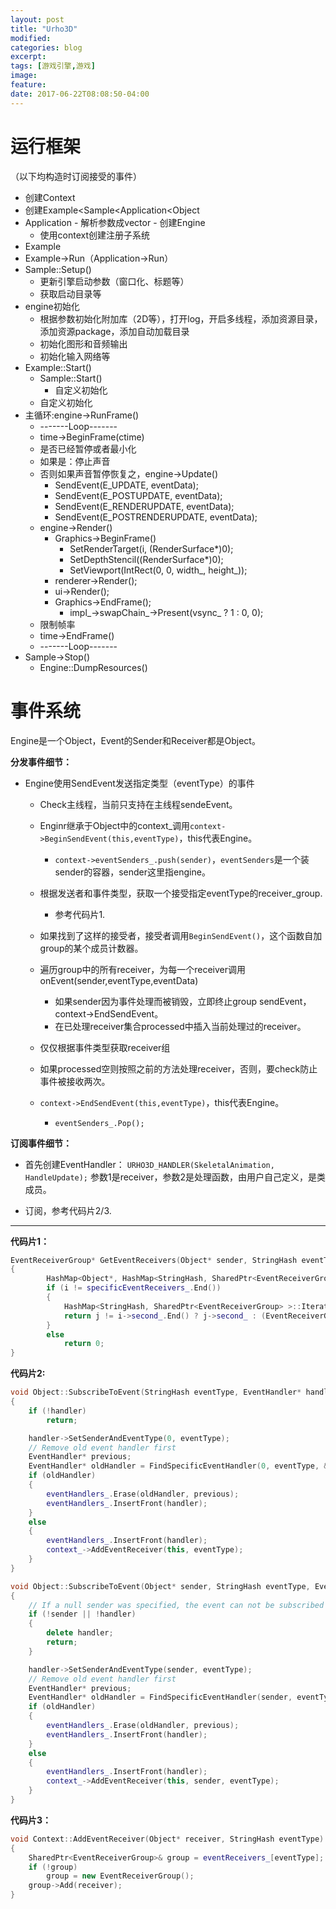 ```yaml
---
layout: post
title: "Urho3D"
modified:
categories: blog
excerpt:
tags: [游戏引擎,游戏]
image:
feature:
date: 2017-06-22T08:08:50-04:00
---
```


# 运行框架

（以下均构造时订阅接受的事件）
-  创建Context
-  创建Example<Sample<Application<Object
  -  Application
    -  解析参数成vector
    -  创建Engine
      -  使用context创建注册子系统
  -  Example
-  Example->Run（Application->Run）
  -  Sample::Setup()
      -  更新引擎启动参数（窗口化、标题等）
      -  获取启动目录等
  -  engine初始化
      -  根据参数初始化附加库（2D等），打开log，开启多线程，添加资源目录，添加资源package，添加自动加载目录
      -  初始化图形和音频输出
      -  初始化输入网络等
  -  Example::Start()
      -  Sample::Start()
          -  自定义初始化
      -  自定义初始化
  -  主循环:engine->RunFrame()
      -  -------Loop-------
      -  time->BeginFrame(ctime)
      -  是否已经暂停或者最小化
      -  如果是：停止声音
      -  否则如果声音暂停恢复之，engine->Update()
          -  SendEvent(E_UPDATE, eventData);    
          -  SendEvent(E_POSTUPDATE, eventData);
          -  SendEvent(E_RENDERUPDATE, eventData);
          -  SendEvent(E_POSTRENDERUPDATE, eventData);
      -  engine->Render()
          -  Graphics->BeginFrame()
              -  SetRenderTarget(i, (RenderSurface*)0);
              -  SetDepthStencil((RenderSurface*)0);
              -  SetViewport(IntRect(0, 0, width_, height_));
          -  renderer->Render();
          -  ui->Render();
          -  Graphics->EndFrame();
              -  impl_->swapChain_->Present(vsync_ ? 1 : 0, 0);
      -  限制帧率
      -  time->EndFrame()
      -  -------Loop-------
  -  Sample->Stop()
      -  Engine::DumpResources()
      

# 事件系统

Engine是一个Object，Event的Sender和Receiver都是Object。

**分发事件细节：**

-	Engine使用SendEvent发送指定类型（eventType）的事件

	-	Check主线程，当前只支持在主线程sendeEvent。

	-	Enginr继承于Object中的context_调用`context->BeginSendEvent(this,eventType)`，this代表Engine。
		-	`context->eventSenders_.push(sender)`，`eventSenders`是一个装sender的容器，sender这里指engine。
	-	根据发送者和事件类型，获取一个接受指定eventType的receiver_group. 
		-	参考代码片1.
	-	如果找到了这样的接受者，接受者调用`BeginSendEvent()`，这个函数自加group的某个成员计数器。
	-	遍历group中的所有receiver，为每一个receiver调用onEvent(sender,eventType,eventData)
		-	如果sender因为事件处理而被销毁，立即终止group sendEvent，context->EndSendEvent。
		-	在已处理receiver集合processed中插入当前处理过的receiver。
	-	仅仅根据事件类型获取receiver组
	-	如果processed空则按照之前的方法处理receiver，否则，要check防止事件被接收两次。
	-	`context->EndSendEvent(this,eventType)`，this代表Engine。
		-	`eventSenders_.Pop();`
	

**订阅事件细节：**

-	首先创建EventHandler：
`URHO3D_HANDLER(SkeletalAnimation, HandleUpdate);`
参数1是receiver，参数2是处理函数，由用户自己定义，是类成员。

-	订阅，参考代码片2/3.


-------



**代码片1：**
	
```cpp
EventReceiverGroup* GetEventReceivers(Object* sender, StringHash eventType)
{
        HashMap<Object*, HashMap<StringHash, SharedPtr<EventReceiverGroup> > >::Iterator i = specificEventReceivers_.Find(sender);
        if (i != specificEventReceivers_.End())
        {
            HashMap<StringHash, SharedPtr<EventReceiverGroup> >::Iterator j = i->second_.Find(eventType);
            return j != i->second_.End() ? j->second_ : (EventReceiverGroup*)0;
        }
        else
            return 0;
}
```

**代码片2:**
```cpp
void Object::SubscribeToEvent(StringHash eventType, EventHandler* handler)
{
    if (!handler)
        return;

    handler->SetSenderAndEventType(0, eventType);
    // Remove old event handler first
    EventHandler* previous;
    EventHandler* oldHandler = FindSpecificEventHandler(0, eventType, &previous);
    if (oldHandler)
    {
        eventHandlers_.Erase(oldHandler, previous);
        eventHandlers_.InsertFront(handler);
    }
    else
    {
        eventHandlers_.InsertFront(handler);
        context_->AddEventReceiver(this, eventType);
    }
}

void Object::SubscribeToEvent(Object* sender, StringHash eventType, EventHandler* handler)
{
    // If a null sender was specified, the event can not be subscribed to. Delete the handler in that case
    if (!sender || !handler)
    {
        delete handler;
        return;
    }

    handler->SetSenderAndEventType(sender, eventType);
    // Remove old event handler first
    EventHandler* previous;
    EventHandler* oldHandler = FindSpecificEventHandler(sender, eventType, &previous);
    if (oldHandler)
    {
        eventHandlers_.Erase(oldHandler, previous);
        eventHandlers_.InsertFront(handler);
    }
    else
    {
        eventHandlers_.InsertFront(handler);
        context_->AddEventReceiver(this, sender, eventType);
    }
}
```

**代码片3：**

```cpp
void Context::AddEventReceiver(Object* receiver, StringHash eventType)
{
    SharedPtr<EventReceiverGroup>& group = eventReceivers_[eventType];
    if (!group)
        group = new EventReceiverGroup();
    group->Add(receiver);
}
```
